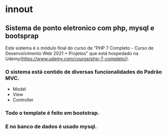 # innout
## Sistema de ponto eletronico com php, mysql e bootsprap

Este sistema é o módulo final do curso de "PHP 7 Completo - Curso de Desenvolvimento Web 2021 + Projetos" que está hospedado na Udemy(https://www.udemy.com/course/php-7-completo/).


### O sistema está contido de diversas funcionalidades do Padrão MVC.
- Model
- View
- Controller


### Todo o template é feito em bootstrap.


### E no banco de dados é usado mysql.
